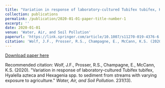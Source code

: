 ```yaml
---
title: "Variation in response of laboratory-cultured Tubifex tubifex, Hyalella azteca and Hexagenia spp. to sediment from streams with varying exposure to agriculture"
collection: publications
permalink: /publication/2020-01-01-paper-title-number-1
excerpt: ''
date: 2020-01-01
venue: 'Water, Air, and Soil Pollution'
paperurl: 'https://link.springer.com/article/10.1007/s11270-019-4376-6'
citation: 'Wolf, J.F., Prosser, R.S., Champagne, E., McCann, K.S. (2020). &quot;Variation in response of laboratory-cultured Tubifex tubifex, Hyalella azteca and Hexagenia spp. to sediment from streams with varying exposure to agriculture.&quot; <i>Water, Air, and Soil Pollution</i>. 231(13).'
---
```


[Download paper here](http://academicpages.github.io/files/paper3.pdf)

Recommended citation: Wolf, J.F., Prosser, R.S., Champagne, E., McCann, K.S. (2020). "Variation in response of laboratory-cultured Tubifex tubifex, Hyalella azteca and Hexagenia spp. to sediment from streams with varying exposure to agriculture." <i>Water, Air, and Soil Pollution</i>. 231(13).
